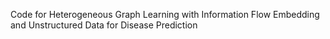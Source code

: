 Code for Heterogeneous Graph Learning with Information Flow Embedding and Unstructured Data for Disease Prediction
